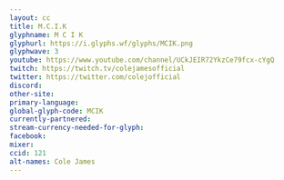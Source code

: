 ```yaml
---
layout: cc
title: M.C.I.K
glyphname: M C I K
glyphurl: https://i.glyphs.wf/glyphs/MCIK.png
glyphwave: 3
youtube: https://www.youtube.com/channel/UCkJEIR72YkzCe79fcx-cYgQ
twitch: https://twitch.tv/colejamesofficial
twitter: https://twitter.com/colejofficial
discord: 
other-site: 
primary-language: 
global-glyph-code: MCIK
currently-partnered: 
stream-currency-needed-for-glyph: 
facebook: 
mixer: 
ccid: 121
alt-names: Cole James
---
```

